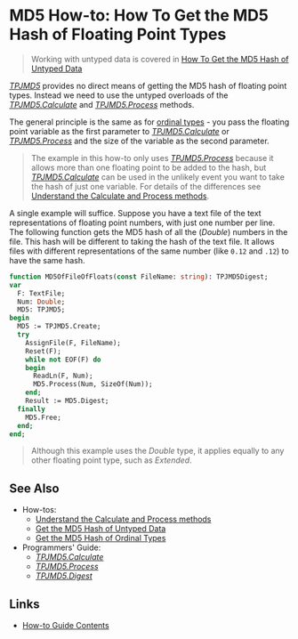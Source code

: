 # MD5 How-to: How To Get the MD5 Hash of Floating Point Types

> Working with untyped data is covered in [How To Get the MD5 Hash of Untyped Data](./HashUntypedData.md)

[_TPJMD5_](../API/TPJMD5.md) provides no direct means of getting the MD5 hash of floating point types. Instead we need to use the untyped overloads of the [_TPJMD5.Calculate_](../API/TPJMD5-Calculate.md#untyped-buffer-version) and [_TPJMD5.Process_](../API/TPJMD5-Process#untyped-buffer-version) methods.

The general principle is the same as for [ordinal types](./HashOrdinalTypes.md) - you pass the floating point variable as the first parameter to [_TPJMD5.Calculate_](../API/TPJMD5-Calculate.md#untyped-buffer-version) or [_TPJMD5.Process_](../API/TPJMD5-Process#untyped-buffer-version) and the size of the variable as the second parameter.

> The example in this how-to only uses [_TPJMD5.Process_](../API/TPJMD5-Process.md) because it allows more than one floating point to be added to the hash, but [_TPJMD5.Calculate_](../API/TPJMD5-Calculate.md) can be used in the unlikely event you want to take the hash of just one variable. For details of the differences see [Understand the Calculate and Process methods](./UseCalculateAndProcess.md).

A single example will suffice. Suppose you have a text file of the text representations of floating point numbers, with just one number per line. The following function gets the MD5 hash of all the (_Double_) numbers in the file. This hash will be different to taking the hash of the text file. It allows files with different representations of the same number (like `0.12` and `.12`) to have the same hash.

```pascal
function MD5OfFileOfFloats(const FileName: string): TPJMD5Digest;
var
  F: TextFile;
  Num: Double;
  MD5: TPJMD5;
begin
  MD5 := TPJMD5.Create;
  try
    AssignFile(F, FileName);
    Reset(F);
    while not EOF(F) do
    begin
      ReadLn(F, Num);
      MD5.Process(Num, SizeOf(Num));
    end;
    Result := MD5.Digest;
  finally
    MD5.Free;
  end;
end;
```

> Although this example uses the _Double_ type, it applies equally to any other floating point type, such as _Extended_.

## See Also

* How-tos:
  * [Understand the Calculate and Process methods](./UseCalculateAndProcess.md)
  * [Get the MD5 Hash of Untyped Data](./HashUntypedData.md)
  * [Get the MD5 Hash of Ordinal Types](./HashOrdinalTypes.md)
* Programmers' Guide:
  * [_TPJMD5.Calculate_](../API/TPJMD5-Calculate.md)
  * [_TPJMD5.Process_](../API/TPJMD5-Process.md)
  * [_TPJMD5.Digest_](../API/TPJMD5-Digest.md)

## Links

* [How-to Guide Contents](../HowTo.md)
